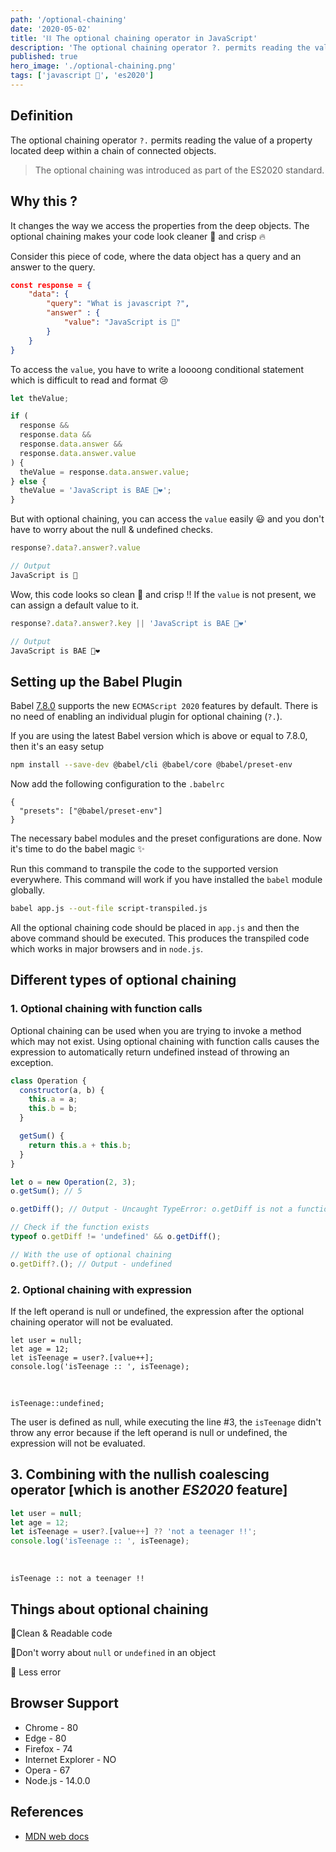 ```yaml
---
path: '/optional-chaining'
date: '2020-05-02'
title: '⛓ The optional chaining operator in JavaScript'
description: 'The optional chaining operator ?. permits reading the value of a property located deep within a chain of connected objects.'
published: true
hero_image: './optional-chaining.png'
tags: ['javascript 💛', 'es2020']
---
```


## Definition

The optional chaining operator `?.` permits reading the value of a property located deep within a chain of connected objects.

> The optional chaining was introduced as part of the ES2020 standard.

## Why this ?

It changes the way we access the properties from the deep objects. The optional chaining makes your code look cleaner 🧼 and crisp 🔥

Consider this piece of code, where the data object has a query and an answer to the query.

```json
const response = {
	"data": {
		"query": "What is javascript ?",
		"answer" : {
			"value": "JavaScript is 💛"
		}
	}
}
```

To access the `value`, you have to write a loooong conditional statement which is difficult to read and format 😢

```js
let theValue;

if (
  response &&
  response.data &&
  response.data.answer &&
  response.data.answer.value
) {
  theValue = response.data.answer.value;
} else {
  theValue = 'JavaScript is BAE 💛❤️';
}
```

But with optional chaining, you can access the `value` easily 😃 and you don't have to worry about the null & undefined checks.

```js
response?.data?.answer?.value

// Output
JavaScript is 💛
```

Wow, this code looks so clean 🧼 and crisp !! If the `value` is not present, we can assign a default value to it.

```js
response?.data?.answer?.key || 'JavaScript is BAE 💛❤️'

// Output
JavaScript is BAE 💛❤️
```

## Setting up the Babel Plugin

Babel [7.8.0](https://babeljs.io/blog/2020/01/11/7.8.0) supports the new `ECMAScript 2020` features by default. There is no need of enabling an individual plugin for optional chaining (`?.`).

If you are using the latest Babel version which is above or equal to 7.8.0, then it's an easy setup

```bash
npm install --save-dev @babel/cli @babel/core @babel/preset-env
```

Now add the following configuration to the `.babelrc`

```json:title=.babelrc
{
  "presets": ["@babel/preset-env"]
}
```

The necessary babel modules and the preset configurations are done. Now it's time to do the babel magic ✨

Run this command to transpile the code to the supported version everywhere. This command will work if you have installed the `babel` module globally.

```bash
babel app.js --out-file script-transpiled.js
```

All the optional chaining code should be placed in `app.js` and then the above command should be executed. This produces the transpiled code which works in major browsers and in `node.js`.

## Different types of optional chaining

### 1. Optional chaining with function calls

Optional chaining can be used when you are trying to invoke a method which may not exist. Using optional chaining with function calls causes the expression to automatically return undefined instead of throwing an exception.

```js
class Operation {
  constructor(a, b) {
    this.a = a;
    this.b = b;
  }

  getSum() {
    return this.a + this.b;
  }
}

let o = new Operation(2, 3);
o.getSum(); // 5

o.getDiff(); // Output - Uncaught TypeError: o.getDiff is not a function

// Check if the function exists
typeof o.getDiff != 'undefined' && o.getDiff();

// With the use of optional chaining
o.getDiff?.(); // Output - undefined
```

### 2. Optional chaining with expression

If the left operand is null or undefined, the expression after the optional chaining operator will not be evaluated.

```js{numberLines: true}
let user = null;
let age = 12;
let isTeenage = user?.[value++];
console.log('isTeenage :: ', isTeenage);
```

<br />

```js:title=Output
isTeenage::undefined;
```

The user is defined as null, while executing the line #3, the `isTeenage` didn't throw any error because if the left operand is null or undefined, the expression will not be evaluated.

## 3. Combining with the nullish coalescing operator [which is another *ES2020* feature]

```js
let user = null;
let age = 12;
let isTeenage = user?.[value++] ?? 'not a teenager !!';
console.log('isTeenage :: ', isTeenage);
```

<br />

```js:title=Output
isTeenage :: not a teenager !!
```

## Things about optional chaining

🚀Clean & Readable code

🚀Don't worry about `null` or `undefined` in an object

🚀 Less error

## Browser Support

- Chrome - 80
- Edge - 80
- Firefox - 74
- Internet Explorer - NO
- Opera - 67
- Node.js - 14.0.0

## References

- [MDN web docs](https://developer.mozilla.org/en-US/docs/Web/JavaScript/Reference/Operators/Optional_chaining)
